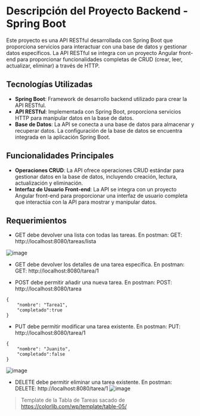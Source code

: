 # Descripción del Proyecto Backend - Spring Boot

Este proyecto es una API RESTful desarrollada con Spring Boot que proporciona servicios para interactuar con una base de datos y gestionar datos específicos. La API RESTful se integra con un proyecto Angular front-end para proporcionar funcionalidades completas de CRUD (crear, leer, actualizar, eliminar) a través de HTTP.

## Tecnologías Utilizadas

- **Spring Boot**: Framework de desarrollo backend utilizado para crear la API RESTful.
- **API RESTful**: Implementada con Spring Boot, proporciona servicios HTTP para manipular datos en la base de datos.
- **Base de Datos**: La API se conecta a una base de datos para almacenar y recuperar datos. La configuración de la base de datos se encuentra integrada en la aplicación Spring Boot.

## Funcionalidades Principales

- **Operaciones CRUD**: La API ofrece operaciones CRUD estándar para gestionar datos en la base de datos, incluyendo creación, lectura, actualización y eliminación.
- **Interfaz de Usuario Front-end**: La API se integra con un proyecto Angular front-end para proporcionar una interfaz de usuario completa que interactúa con la API para mostrar y manipular datos.




## Requerimientos

- GET debe devolver una lista con todas las tareas.
En postman:
GET:  http://localhost:8080/tareas/lista

![image](https://github.com/thomilin/RESTfullSpring/assets/86990832/56c3d0e1-185f-4ae4-a481-49d4fde4c2ed)

- GET debe devolver los detalles de una tarea específica.
En postman:
GET:  http://localhost:8080/tarea/1

- POST debe permitir añadir una nueva tarea.
En postman:
POST:  http://localhost:8080/tarea
```
{
    "nombre": "Tarea1",
    "completado":true
}
```
- PUT debe permitir modificar una tarea existente.
En postman:
PUT:  http://localhost:8080/tarea/1
```
{
    "nombre": "Juanito",
    "completado":false
}
```
![image](https://github.com/thomilin/RESTfullSpring/assets/86990832/20191b27-d0f5-4698-aa05-51564691f469)

- DELETE debe permitir eliminar una tarea existente.
En postman:
DELETE:  http://localhost:8080/tarea/1
![image](https://github.com/thomilin/RESTfullSpring/assets/86990832/202797d1-886d-4cbb-9295-b6e3b036f83e)


> Template de la Tabla de Tareas sacado de https://colorlib.com/wp/template/table-05/
